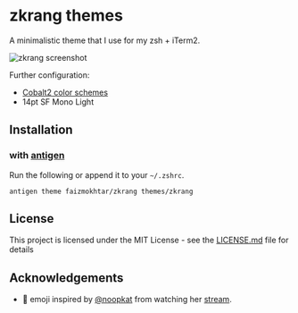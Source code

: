 # zkrang themes

A minimalistic theme that I use for my zsh + iTerm2.

![zkrang screenshot](themes/zkrang.png)

Further configuration:
  * [Cobalt2 color schemes](http://iterm2colorschemes.com/)
  * 14pt SF Mono Light

## Installation

### with [antigen](https://github.com/zsh-users/antigen)

Run the following or append it to your `~/.zshrc`.

```
antigen theme faizmokhtar/zkrang themes/zkrang
```

## License

This project is licensed under the MIT License - see the [LICENSE.md](LICENSE.md) file for details

## Acknowledgements
* 🦄 emoji inspired by [@noopkat](https://twitter.com/noopkat) from watching her [stream](https://www.twitch.tv/noopkat).
